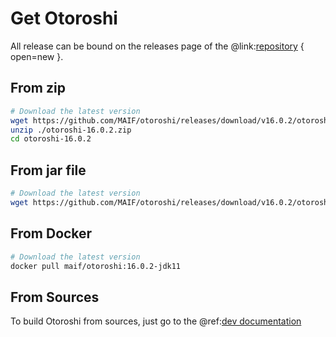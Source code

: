 # Get Otoroshi

All release can be bound on the releases page of the @link:[repository](https://github.com/MAIF/otoroshi/releases) { open=new }.

## From zip

```sh
# Download the latest version
wget https://github.com/MAIF/otoroshi/releases/download/v16.0.2/otoroshi-16.0.2.zip
unzip ./otoroshi-16.0.2.zip
cd otoroshi-16.0.2
```

## From jar file

```sh
# Download the latest version
wget https://github.com/MAIF/otoroshi/releases/download/v16.0.2/otoroshi.jar
```

## From Docker

```sh
# Download the latest version
docker pull maif/otoroshi:16.0.2-jdk11
```

## From Sources

To build Otoroshi from sources, just go to the @ref:[dev documentation](../dev.md)
